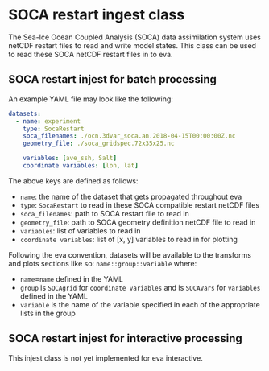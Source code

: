 # SOCA restart ingest class
The Sea-Ice Ocean Coupled Analysis (SOCA) data assimilation system uses netCDF restart files to read and write model states. This class can be used to read these SOCA netCDF restart files in to eva.


## SOCA restart injest for batch processing

An example YAML file may look like the following:
``` yaml
datasets:
  - name: experiment
    type: SocaRestart
    soca_filenames: ./ocn.3dvar_soca.an.2018-04-15T00:00:00Z.nc
    geometry_file: ./soca_gridspec.72x35x25.nc

    variables: [ave_ssh, Salt]
    coordinate variables: [lon, lat]
```

The above keys are defined as follows:

- `name`: the name of the dataset that gets propagated throughout eva
- `type`: `SocaRestart` to read in these SOCA compatible restart netCDF files 
- `soca_filenames`: path to SOCA restart file to read in
- `geometry_file`: path to SOCA geometry definition netCDF file to read in
- `variables`: list of variables to read in
- `coordinate variables`: list of [x, y] variables to read in for plotting

Following the eva convention, datasets will be available to the transforms and plots sections like so:
`name::group::variable`
where:
- `name`=`name` defined in the YAML
- `group` is `SOCAgrid` for `coordinate variables` and is `SOCAVars` for `variables` defined in the YAML
- `variable` is the name of the variable specified in each of the appropriate lists in the group


## SOCA restart injest for interactive processing

This injest class is not yet implemented for eva interactive.
